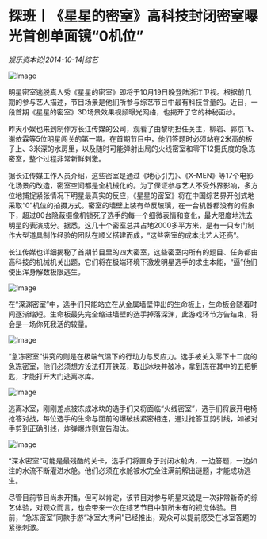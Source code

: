 # 探班丨《星星的密室》高科技封闭密室曝光首创单面镜“0机位”

*娱乐资本论|2014-10-14|综艺*

![Image](http://p2.pstatp.com/large/pgc-image/1521177982606aa46461fd6)

明星密室逃脱真人秀《星星的密室》即将于10月19日晚登陆浙江卫视。根据前几期的参与艺人描述，节目场景是他们所参与综艺节目中最有科技含量的。近日，一段首期《星星的密室》3D场景效果视频曝光网络，也揭开了它的神秘面纱。

昨天小娱也来到制作方长江传媒的公司，观看了由黎明担任关主，柳岩、郭京飞、谢依霖等5位明星闯关的第一期。在首期节目中，他们答题时必须站在2米高的板子上、3米深的水房里，以及随时可能弹射出局的火线密室和零下12摄氏度的急冻密室，整个过程非常新鲜刺激。

据长江传媒工作人员介绍，这些密室是通过《地心引力》、《X-MEN》等17个电影化场景的改造，密室空间都是全机械化的。为了保证参与艺人不受外界影响，多方位地捕捉紧张情况下明星最真实的反应，《星星的密室》将在中国综艺界开创式地采取“0”机位的拍摄方式。密室的墙壁上装有单反玻璃，在一台机器都没有的假象下，超过80台隐蔽摄像机锁死了选手的每一个细微表情和变化，最大限度地洗去明星的表演成分。据悉，这几十个密室总共占地2000多平方米，是有一只专门制作大型道具制作经验的团队在顺义搭建而成，“这些密室的成本比艺人还高”。

长江传媒也详细揭秘了首期节目里的四大密室，这些密室内所有的题目、任务都由高科技的机械机关出题，它们将在极端环境下激发明星选手的求生本能，“逼”他们使出浑身解数极限逃生。

![Image](http://p2.pstatp.com/large/pgc-image/1521177982573cd94115c27)

在“深渊密室”中，选手们只能站立在从金属墙壁伸出的生命板上，生命板会随着时间逐渐缩短。生命板最先完全缩进墙壁的选手掉落深渊，此游戏环节方告结束，将会是一场你死我活的较量。

![Image](http://p2.pstatp.com/large/pgc-image/1521177982607e58ffdf068)

“急冻密室”讲究的则是在极端气温下的行动力与反应力。选手被关入零下十二度的急冻密室，他们必须想方设法打开铁笼，取出冰块并破冰，拿到冻在其中的五把钥匙，才能打开大门逃离冰库。

![Image](http://p2.pstatp.com/large/pgc-image/152117798257985aad4d1d4)

逃离冰室，刚刚差点被冻成冰块的选手们又将面临“火线密室”，选手们将展开电椅抢答对战，每位选手的生命与面前的爆破线紧密相连，通过抢答互剪引线，如被对手剪到正确引线，炸弹爆炸则宣告淘汰。

![Image](http://p2.pstatp.com/large/pgc-image/15211779825279f593966db)

“深水密室”可能是最残酷的关卡，选手们将置身于封闭水舱内，一边答题，一边如注的水流不断灌进水舱。他们必须在水舱被水完全注满前解出谜题，才能成功逃生。

尽管目前节目尚未开播，但可以肯定，该节目对参与明星来说是一次非常新奇的综艺体验，对观众而言，也会带来一次在综艺节目中前所未有的视觉体验。目前，“急冻密室”同款手游“冰室大拷问”已经推出，观众可以提前感受在冰室答题的紧张刺激。

